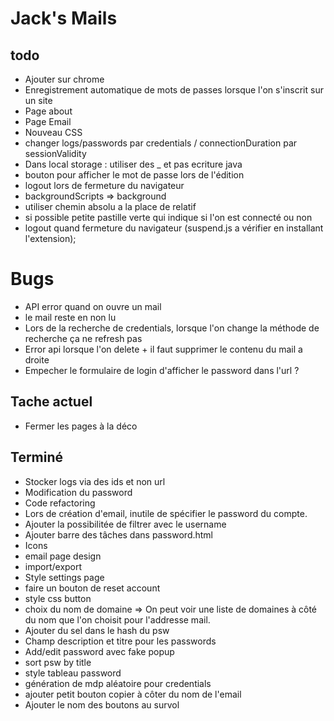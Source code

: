 # Jack's Mails

## todo
- Ajouter sur chrome
- Enregistrement automatique de mots de passes lorsque l'on s'inscrit sur un site
- Page about
- Page Email
- Nouveau CSS 
- changer logs/passwords par credentials / connectionDuration par sessionValidity
- Dans local storage : utiliser des _ et pas ecriture java
- bouton pour afficher le mot de passe lors de l'édition
- logout lors de fermeture du navigateur 
- backgroundScripts => background
- utiliser chemin absolu a la place de relatif
- si possible petite pastille verte qui indique si l'on est connecté ou non
- logout quand fermeture du navigateur (suspend.js a vérifier en installant l'extension);
# Bugs 
- API error quand on ouvre un mail
- le mail reste en non lu
- Lors de la recherche de credentials, lorsque l'on change la méthode de recherche ça ne refresh pas
- Error api lorsque l'on delete + il faut supprimer le contenu du mail a droite
- Empecher le formulaire de login d'afficher le password dans l'url ?

## Tache actuel
- Fermer les pages à la déco

## Terminé
- Stocker logs via des ids et non url 
- Modification du password 
- Code refactoring 
- Lors de création d'email, inutile de spécifier le password du compte.
- Ajouter la possibilitée de filtrer avec le username
- Ajouter barre des tâches dans password.html
- Icons
- email page design
- import/export 
- Style settings page
- faire un bouton de reset account
- style css button
- choix du nom de domaine => On peut voir une liste de domaines à côté du nom que l'on choisit pour l'addresse mail.
- Ajouter du sel dans le hash du psw
- Champ description et titre pour les passwords
- Add/edit password avec fake popup
- sort psw by title
- style tableau password
- génération de mdp aléatoire pour credentials
- ajouter petit bouton copier à côter du nom de l'email
- Ajouter le nom des boutons au survol
